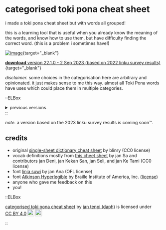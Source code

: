 # categorised toki pona cheat sheet

i made a toki pona cheat sheet but with words all grouped!

this is a learning tool that is useful when you already know the meaning of the words, and know how to use them, but have difficulty finding the correct word. (this is a problem i sometimes have!)

[![image](/tp-catdict/TP-EN_categorical_v22.1.0.png)](/tp-catdict/TP-EN_categorical_v22.1.0.pdf){target="_blank"}

[**download** version 22.1.0 - 2 Sep 2023 (based on 2022 linku survey results)](/tp-catdict/TP-EN_categorical_v22.1.0.pdf){target="_blank"}

_disclaimer._ some choices in the categorisation here are arbitrary and opinionated. it just makes sense to me this way. almost all Toki Pona words have uses which could place them in multiple categories.

::ELBox
<details>
  <summary>previous versions</summary>

<b>based on 2022 linku survey results</b>

* [version 22.1.0 - 2 Sep 2023](/tp-catdict/TP-EN_categorical_v22.1.0.pdf){target="_blank"}
</details>
::

_note._ a version based on the 2023 linku survey results is coming soon:tm:.

## credits

* original [single-sheet dictionary cheat sheet](https://blinry.org/toki-pona-cheat-sheet/) by blinry (CC0 license)
* vocab definitions mostly from [this cheet sheet](https://jansa-tp.github.io/cheatsheet) by jan Sa and contributors jan Deni, jan Kekan San, jan Seli, and jan Ke Tami (CC0 license)
* font [linja suwi](https://linjasuwi.ap5.dev/) by jan Ana (OFL license)
* font [Atkinson Hyperlegible](https://brailleinstitute.org/freefont) by Braille Institute of America, Inc. ([license](https://brailleinstitute.org/wp-content/uploads/2020/11/Atkinson-Hyperlegible-Font-License-2020-1104.pdf))
* anyone who gave me feedback on this
* you!

::ELBox
<p xmlns:cc="http://creativecommons.org/ns#" xmlns:dct="http://purl.org/dc/terms/"><a property="dct:title" rel="cc:attributionURL" href="https://tenpi.vercel.app/tokipona/catdict">categorised toki pona cheat sheet</a> by <a rel="cc:attributionURL dct:creator" property="cc:attributionName" href="https://tenpi.vercel.app">jan tenpi (daph)</a> is licensed under <a href="http://creativecommons.org/licenses/by/4.0/?ref=chooser-v1" target="_blank" rel="license noopener noreferrer" style="display:inline-block;">CC BY 4.0<img style="height:22px!important;margin-left:3px;vertical-align:text-bottom;" src="https://mirrors.creativecommons.org/presskit/icons/cc.svg?ref=chooser-v1"><img style="height:22px!important;margin-left:3px;vertical-align:text-bottom;" src="https://mirrors.creativecommons.org/presskit/icons/by.svg?ref=chooser-v1"></a></p>
::
